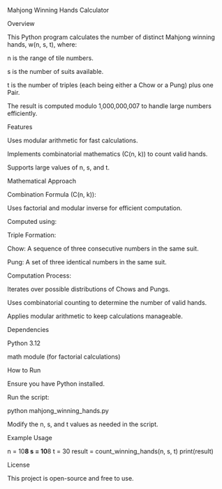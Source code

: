 Mahjong Winning Hands Calculator

Overview

This Python program calculates the number of distinct Mahjong winning hands, w(n, s, t), where:

n is the range of tile numbers.

s is the number of suits available.

t is the number of triples (each being either a Chow or a Pung) plus one Pair.

The result is computed modulo 1,000,000,007 to handle large numbers efficiently.

Features

Uses modular arithmetic for fast calculations.

Implements combinatorial mathematics (C(n, k)) to count valid hands.

Supports large values of n, s, and t.

Mathematical Approach

Combination Formula (C(n, k)):

Uses factorial and modular inverse for efficient computation.

Computed using:



Triple Formation:

Chow: A sequence of three consecutive numbers in the same suit.

Pung: A set of three identical numbers in the same suit.

Computation Process:

Iterates over possible distributions of Chows and Pungs.

Uses combinatorial counting to determine the number of valid hands.

Applies modular arithmetic to keep calculations manageable.

Dependencies

Python 3.12

math module (for factorial calculations)

How to Run

Ensure you have Python installed.

Run the script:

python mahjong_winning_hands.py

Modify the n, s, and t values as needed in the script.

Example Usage

n = 10**8
s = 10**8
t = 30
result = count_winning_hands(n, s, t)
print(result)

License

This project is open-source and free to use.
